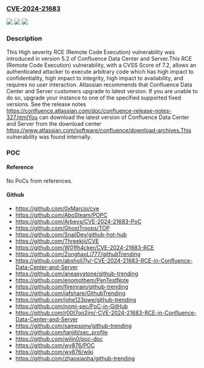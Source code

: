 ### [CVE-2024-21683](https://cve.mitre.org/cgi-bin/cvename.cgi?name=CVE-2024-21683)
![](https://img.shields.io/static/v1?label=Product&message=Confluence%20Data%20Center&color=blue)
![](https://img.shields.io/static/v1?label=Version&message=n%2Fa&color=blue)
![](https://img.shields.io/static/v1?label=Vulnerability&message=RCE%20(Remote%20Code%20Execution)&color=brighgreen)

### Description

This High severity RCE (Remote Code Execution) vulnerability was introduced in version 5.2 of Confluence Data Center and Server.This RCE (Remote Code Execution) vulnerability, with a CVSS Score of 7.2, allows an authenticated attacker to execute arbitrary code which has high impact to confidentiality, high impact to integrity, high impact to availability, and requires no user interaction. Atlassian recommends that Confluence Data Center and Server customers upgrade to latest version. If you are unable to do so, upgrade your instance to one of the specified supported fixed versions. See the release notes https://confluence.atlassian.com/doc/confluence-release-notes-327.htmlYou can download the latest version of Confluence Data Center and Server from the download center https://www.atlassian.com/software/confluence/download-archives.This vulnerability was found internally.

### POC

#### Reference
No PoCs from references.

#### Github
- https://github.com/0xMarcio/cve
- https://github.com/AboSteam/POPC
- https://github.com/Arbeys/CVE-2024-21683-PoC
- https://github.com/GhostTroops/TOP
- https://github.com/SnailDev/github-hot-hub
- https://github.com/Threekiii/CVE
- https://github.com/W01fh4cker/CVE-2024-21683-RCE
- https://github.com/ZonghaoLi777/githubTrending
- https://github.com/absholi7ly/-CVE-2024-21683-RCE-in-Confluence-Data-Center-and-Server
- https://github.com/aneasystone/github-trending
- https://github.com/enomothem/PenTestNote
- https://github.com/fireinrain/github-trending
- https://github.com/jafshare/GithubTrending
- https://github.com/johe123qwe/github-trending
- https://github.com/nomi-sec/PoC-in-GitHub
- https://github.com/r00t7oo2jm/-CVE-2024-21683-RCE-in-Confluence-Data-Center-and-Server
- https://github.com/sampsonv/github-trending
- https://github.com/tanjiti/sec_profile
- https://github.com/wjlin0/poc-doc
- https://github.com/wy876/POC
- https://github.com/wy876/wiki
- https://github.com/zhaoxiaoha/github-trending

